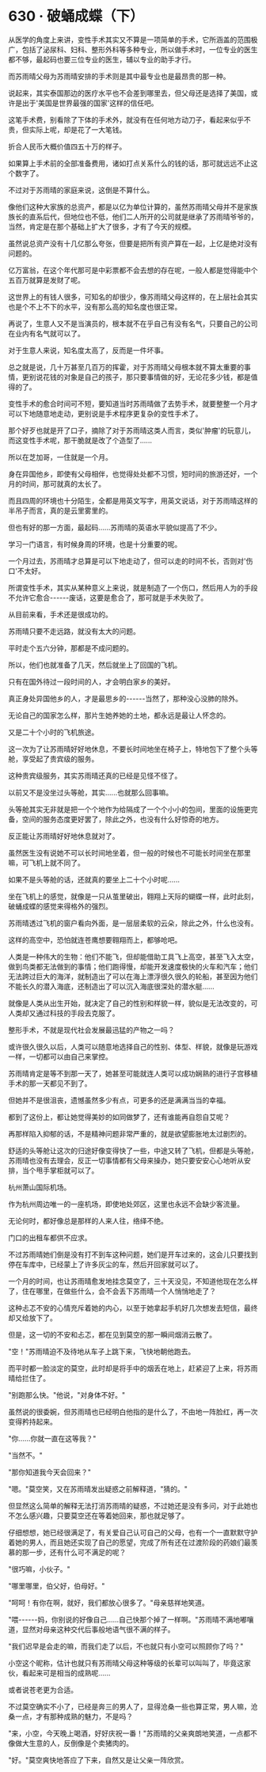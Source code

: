 <link rel="stylesheet" href="../../styles/text.css" />
<h1>630 · 破蛹成蝶（下）</h1>

从医学的角度上来讲，变性手术其实又不算是一项简单的手术，它所涵盖的范围极广，包括了泌尿科、妇科、整形外科等多种专业，所以做手术时，一位专业的医生都不够，最起码也要三位专业的医生，辅以专业的助手才行。

而苏雨晴父母为苏雨晴安排的手术则是其中最专业也是最昂贵的那一种。

说起来，其实泰国那边的医疗水平也不会差到哪里去，但父母还是选择了美国，或许是出于'美国是世界最强的国家'这样的信任吧。

这笔手术费，别看除了下体的手术外，就没有在任何地方动刀子，看起来似乎不贵，但实际上呢，却是花了一大笔钱。

折合人民币大概价值四五十万的样子。

如果算上手术前的全部准备费用，诸如打点关系什么的钱的话，那可就远远不止这个数字了。

不过对于苏雨晴的家庭来说，这倒是不算什么。

像他们这种大家族的总资产，都是以亿为单位计算的，虽然苏雨晴父母并不是家族族长的直系后代，但地位也不低，他们二人所开的公司就是继承了苏雨晴爷爷的，当然，肯定是在那个基础上扩大了很多，才有了今天的规模。

虽然说总资产没有十几亿那么夸张，但要是把所有资产算在一起，上亿是绝对没有问题的。

亿万富翁，在这个年代那可是中彩票都不会去想的存在呢，一般人都是觉得能中个五百万就算是发财了呢。

这世界上的有钱人很多，可知名的却很少，像苏雨晴父母这样的，在上层社会其实也是个不上不下的水平，没有那么高的知名度也很正常。

再说了，生意人又不是当演员的，根本就不在乎自己有没有名气，只要自己的公司在业内有名气就可以了。

对于生意人来说，知名度太高了，反而是一件坏事。

总之就是说，几十万甚至几百万的挥霍，对于苏雨晴父母根本就不算太重要的事情，更别说花钱的对象是自己的孩子，那只要事情做的好，无论花多少钱，都是值得的了。

变性手术的愈合时间可不短，要知道当时苏雨晴做了去势手术，就要整整一个月才可以下地随意地走动，更别说是手术程序更复杂的变性手术了。

那个好歹也就是开了口子，摘除了对于苏雨晴这类人而言，类似'肿瘤'的玩意儿，而这变性手术呢，那干脆就是改了个造型了......

所以在芝加哥，一住就是一个月。

身在异国他乡，即使有父母相伴，也觉得处处都不习惯，短时间的旅游还好，一个月的时间，那可就真的太长了。

而且四周的环境也十分陌生，全都是用英文写字，用英文说话，对于苏雨晴这样的半吊子而言，真的是云里雾里的。

但也有好的那一方面，最起码......苏雨晴的英语水平貌似提高了不少。

学习一门语言，有时候身周的环境，也是十分重要的呢。

一个月过去，苏雨晴才总算是可以下地走动了，但可以走的时间不长，否则对'伤口'不太好。

所谓变性手术，其实从某种意义上来说，就是制造了一个伤口，然后用人为的手段不允许它愈合------废话，这要是愈合了，那可就是手术失败了。

从目前来看，手术还是很成功的。

苏雨晴只要不走远路，就没有太大的问题。

平时走个五六分钟，那都是不成问题的。

所以，他们也就准备了几天，然后就坐上了回国的飞机。

只有在国外待过一段时间的人，才会明白家乡的美好。

真正身处异国他乡的人，才是最思乡的------当然了，那种没心没肺的除外。

无论自己的国家怎么样，那片生她养她的土地，都永远是最让人怀念的。

又是二十个小时的飞机旅途。

这一次为了让苏雨晴好好地休息，不要长时间地坐在椅子上，特地包下了整个头等舱，享受起了贵宾级的服务。

这种贵宾级服务，其实苏雨晴还真的已经是见怪不怪了。

以前又不是没坐过头等舱，其实......也就那么回事嘛。

头等舱其实无非就是把一个个地作为给隔成了一个个小小的包间，里面的设施更完备，空间的服务态度更好罢了，除此之外，也没有什么好惊奇的地方。

反正能让苏雨晴好好地休息就对了。

虽然医生没有说她不可以长时间地坐着，但一般的时候也不可能长时间坐在那里嘛，可飞机上就不同了。

如果不是头等舱的话，还就真的要坐上二十个小时呢......

坐在飞机上的感觉，就像是一只从茧里破出，翱翔上天际的蝴蝶一样，此时此刻，破蛹成蝶的感觉来得格外的强烈。

苏雨晴透过飞机的窗户看向外面，是一层层柔软的云朵，除此之外，什么也没有。

这样的高空中，恐怕就连苍鹰想要翱翔而上，都够呛吧。

人类是一种伟大的生物：他们不能飞，但却能借助工具飞上高空，甚至飞入太空，做到鸟类都无法做到的事情；他们跑得慢，却能开发速度极快的火车和汽车；他们无法跨过巨大的海洋，就制造出了可以在海上漂浮很久很久的轮船，甚至因为他们不能长久的潜入海底，还制造出了可以沉入海底很深处的潜水艇......

就像是人类从出生开始，就决定了自己的性别和样貌一样，貌似是无法改变的，可人类却又通过科技的手段去克服了。

整形手术，不就是现代社会发展最迅猛的产物之一吗？

或许很久很久以后，人类可以随意地选择自己的性别、体型、样貌，就像是玩游戏一样，一切都可以由自己来掌控。

苏雨晴肯定是等不到那一天了，她甚至可能就连人类可以成功娴熟的进行子宫移植手术的那一天都见不到了。

但她并不是很沮丧，遗憾虽然多少有点，可更多的还是满满当当的幸福。

都到了这份上，都让她觉得美妙的如同做梦了，还有谁能再自怨自艾呢？

再那样陷入抑郁的话，不是精神问题非常严重的，就是欲望膨胀地太过剧烈的。

舒适的头等舱让这次的归途好像变得快了一些，中途又转了飞机，但都是头等舱，苏雨晴也没有去理会，反正一切事情都有父母来操办，她只要安安心心地听从安排，当个甩手掌柜就可以了。

杭州萧山国际机场。

作为杭州周边唯一的一座机场，即使地处郊区，这里也永远不会缺少客流量。

无论何时，都好像总是那样的人来人往，络绎不绝。

门口的出租车都供不应求。

不过苏雨晴她们倒是没有打不到车这种问题，她们是开车过来的，这会儿只要找到停在车库中，已经蒙上了许多灰尘的车，然后开回家就可以了。

一个月的时间，也让苏雨晴愈发地挂念莫空了，三十天没见，不知道他现在怎么样了，住在哪里，在做些什么，会不会丢下苏雨晴一个人悄悄地走了？

这种忐忑不安的心情充斥着她的内心，以至于她拿起手机好几次想发去短信，最终却又给放下了。

但是，这一切的不安和忐忑，都在见到莫空的那一瞬间烟消云散了。

"空！"苏雨晴迫不及待地从车子上跳下来，飞快地朝他跑去。

而平时都一脸淡定的莫空，此时却是将手中的烟丢在地上，赶紧迎了上来，将苏雨晴给拦住了。

"别跑那么快。"他说，"对身体不好。"

虽然说的很委婉，但苏雨晴也已经明白他指的是什么了，不由地一阵脸红，再一次变得矜持起来。

"你......你就一直在这等我？"

"当然不。"

"那你知道我今天会回来？"

"嗯。"莫空笑，又在苏雨晴发出疑惑之前解释道，"猜的。"

但显然这么简单的解释无法打消苏雨晴的疑惑，不过她还是没有多问，对于此她也不怎么感兴趣，只要莫空还在等着她回来，那也就足够了。

仔细想想，她已经很满足了，有关爱自己认可自己的父母，也有一个一直默默守护着她的男人，而且她还实现了自己的愿望，完成了所有还在过渡阶段的药娘们最羡慕的那一步，还有什么可不满足的呢？

"很巧嘛，小伙子。"

"哪里哪里，伯父好，伯母好。"

"呵呵！有你在啊，就好，我们都放心很多了。"母亲慈祥地笑道。

"喂------妈，你别说的好像自己......自己快那个掉了一样啊。"苏雨晴不满地嘟嚷道，显然对母亲这种交代后事般地语气很不满的样子。

"我们迟早是会走的嘛，而我们走了以后，不也就只有小空可以照顾你了吗？"

小空这个昵称，估计也就只有苏雨晴父母这种等级的长辈可以叫叫了，毕竟这家伙，看起来可是相当的成熟呢......

或者说苍老更为合适。

不过莫空确实不小了，已经是奔三的男人了，显得沧桑一些也算正常，男人嘛，沧桑一点，才有那种成熟的魅力，不是吗？

"来，小空，今天晚上喝酒，好好庆祝一番！"苏雨晴的父亲爽朗地笑道，一点都不像做大生意的人，反倒像是个卖猪肉的。

"好。"莫空爽快地答应了下来，自然又是让父亲一阵欣赏。
